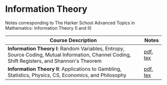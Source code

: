 # Information Theory

Notes corresponding to The Harker School Advanced Topics in Mathematics: Information Theory (I and II)

Course Description | Notes
---|-----
**Information Theory I**: Random Variables, Entropy, Source Coding, Mutual Information, Channel Coding, Shift Registers, and Shannon's Theorem| [pdf](https://github.com/mananshah99/infotheory/blob/master/Information%20Theory%20I.pdf), [tex](https://github.com/mananshah99/infotheory/blob/master/Information%20Theory%20I.tex)
**Information Theory II**: Applications to Gambling, Statistics, Physics, CS, Economics, and Philosophy | [pdf](https://github.com/mananshah99/infotheory/blob/master/Information%20Theory%20II.pdf), [tex](https://github.com/mananshah99/infotheory/blob/master/Information%20Theory%20II.tex)
